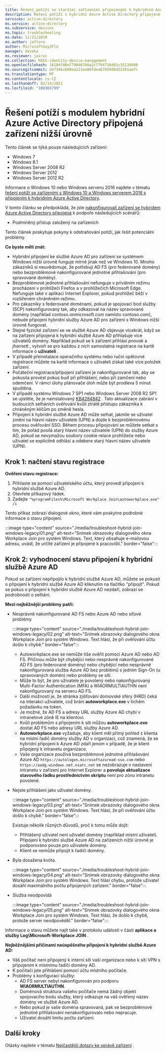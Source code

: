 ```yaml
---
title: Řešení potíží se staršími zařízeními připojenými k hybridním Azure Active Directory
description: Řešení potíží s hybridní Azure Active Directory připojená zařízení nižší úrovně.
services: active-directory
ms.service: active-directory
ms.subservice: devices
ms.topic: troubleshooting
ms.date: 11/21/2019
ms.author: joflore
author: MicrosoftGuyJFlo
manager: daveba
ms.reviewer: jairoc
ms.collection: M365-identity-device-management
ms.openlocfilehash: 18104f06e779046786a2c7794736d01c35139490
ms.sourcegitcommit: d4734bc680ea221ea80fdea67859d6d32241aefc
ms.translationtype: MT
ms.contentlocale: cs-CZ
ms.lasthandoff: 02/14/2021
ms.locfileid: "100365799"
---
```

# <a name="troubleshooting-hybrid-azure-active-directory-joined-down-level-devices"></a>Řešení potíží s modulem hybridní Azure Active Directory připojená zařízení nižší úrovně 

Tento článek se týká pouze následujících zařízení: 

- Windows 7 
- Windows 8.1 
- Windows Server 2008 R2 
- Windows Server 2012 
- Windows Server 2012 R2 

Informace o Windows 10 nebo Windows serveru 2016 najdete v tématu [řešení potíží se zařízeními s Windows 10 a Windows serverem 2016 s připojením k hybridním Azure Active Directory](troubleshoot-hybrid-join-windows-current.md).

V tomto článku se předpokládá, že jste [nakonfigurovali zařízení se hybridem Azure Active Directory připojená](hybrid-azuread-join-plan.md) k podpoře následujících scénářů:

- Podmíněný přístup založený na zařízeních

Tento článek poskytuje pokyny k odstraňování potíží, jak řešit potenciální problémy.  

**Co byste měli znát:** 

- Hybridní připojení ke službě Azure AD pro zařízení se systémem Windows nižší úrovně funguje mírně jinak než ve Windows 10. Mnoho zákazníků si neuvědomuje, že potřebují AD FS (pro federované domény) nebo bezproblémové nakonfigurované jednotné přihlašování (pro spravované domény).
- Bezproblémové jednotné přihlašování nefunguje v privátním režimu procházení v prohlížeči Firefox a v prohlížečích Microsoft Edge. Nefunguje také v aplikaci Internet Explorer, pokud prohlížeč běží v rozšířeném chráněném režimu.
- Pro zákazníky s federované doménami, pokud je spojovací bod služby (SCP) nakonfigurovaný tak, aby odkazoval na název spravované domény (například contoso.onmicrosoft.com namísto contoso.com), nebude připojení hybridní služby Azure AD pro zařízení s Windows nižší úrovně fungovat.
- Stejné fyzické zařízení se ve službě Azure AD objevuje vícekrát, když se na zařízení připojená k hybridní službě Azure AD přihlašuje více uživatelů domény.  Například pokud se k zařízení přihlásí *pnovak* a *jharnett* , vytvoří se pro každou z nich samostatná registrace na kartě informace o **uživateli** . 
- V případě přeinstalace operačního systému nebo ruční opětovné registrace můžete na kartě informace o uživateli získat také více položek zařízení.
- Počáteční registrace/připojení zařízení je nakonfigurované tak, aby se pokusila provést pokus buď při přihlášení, nebo při zamčení nebo odemčení. V rámci úlohy plánovače úloh může být prodleva 5 minut spuštěna. 
- V případě systému Windows 7 SP1 nebo Windows Server 2008 R2 SP1 se ujistěte, že je nainstalovaný [KB4284842](https://support.microsoft.com/help/4284842) . Tato aktualizace zabrání v budoucích selháních ověřování kvůli ztrátě přístupu zákazníka k chráněným klíčům po změně hesla.
- Připojení k hybridní službě Azure AD může selhat, jakmile se uživatel změní na hlavní název uživatele (UPN) a dojde k bezproblémovému procesu ověřování SSO. Během procesu připojování se můžete setkat s tím, že pořád posílá starý hlavní název uživatele (UPN) do služby Azure AD, pokud se nevymažou soubory cookie relace prohlížeče nebo uživatel se explicitně odhlásí a odebere starý hlavní název uživatele (UPN).

## <a name="step-1-retrieve-the-registration-status"></a>Krok 1: načtení stavu registrace 

**Ověření stavu registrace:**  

1. Přihlaste se pomocí uživatelského účtu, který provedl připojení k hybridní službě Azure AD.
1. Otevřete příkazový řádek. 
1. Zadejte `"%programFiles%\Microsoft Workplace Join\autoworkplace.exe" /i`

Tento příkaz zobrazí dialogové okno, které vám poskytne podrobné informace o stavu připojení.

:::image type="content" source="./media/troubleshoot-hybrid-join-windows-legacy/01.png" alt-text="Snímek obrazovky dialogového okna Workplace Join pro systém Windows. Text, který obsahuje e-mailovou adresu, uvádí, že určité zařízení je připojené k pracovišti." border="false":::

## <a name="step-2-evaluate-the-hybrid-azure-ad-join-status"></a>Krok 2: vyhodnocení stavu připojení k hybridní službě Azure AD 

Pokud se zařízení nepřipojilo k hybridní službě Azure AD, můžete se pokusit o připojení k hybridní službě Azure AD kliknutím na tlačítko "připojit". Pokud se pokus o připojení k hybridní službě Azure AD nezdaří, zobrazí se podrobnosti o selhání.

**Mezi nejběžnější problémy patří:**

- Nesprávně nakonfigurované AD FS nebo Azure AD nebo síťové problémy

    :::image type="content" source="./media/troubleshoot-hybrid-join-windows-legacy/02.png" alt-text="Snímek obrazovky dialogového okna Workplace Join pro systém Windows. Text hlásí, že při ověřování účtu došlo k chybě." border="false":::
    
   - Autoworkplace.exe se nemůže tiše ověřit pomocí Azure AD nebo AD FS. Příčinou může být chybějící nebo nesprávně nakonfigurované AD FS (pro federované domény) nebo chybějící nebo nesprávně nakonfigurovaná služba Azure AD bez problémů s jedním Sign-On (u spravovaných domén) nebo problémy se sítí. 
   - Může to být, že pro uživatele je povolený nebo nakonfigurovaný Multi-Factor Authentication (MFA) a WIAORMULTIAUTHN není nakonfigurovaný na serveru AD FS. 
   - Další možností je, že stránka zjišťování domovské sféry (HRD) čeká na interakci uživatele, což brání **autoworkplace.exe** v tichém požadavku na token.
   - Je možné, že AD FS a adresy URL služby Azure AD chybí v intranetové zóně IE na klientovi.
   - Kvůli problémům s připojením k síti můžou **autoworkplace.exe** dostat AD FS nebo adresy URL služby Azure AD. 
   - **Autoworkplace.exe** vyžaduje, aby klient měl přímý pohled z klienta na místní řadič domény služby AD v organizaci, což znamená, že se hybridní připojení k Azure AD zdaří jenom v případě, že je klient připojený k intranetu organizace.
   - Vaše organizace používá bezproblémové jednotné přihlašování Azure AD `https://autologon.microsoftazuread-sso.com` nebo `https://aadg.windows.net.nsatc.net` se nezobrazuje v nastavení intranetu v zařízení pro Internet Explorer a **povoluje aktualizace stavového řádku prostřednictvím skriptu** není pro zónu intranetu povolené.
- Nejste přihlášení jako uživatel domény.

   :::image type="content" source="./media/troubleshoot-hybrid-join-windows-legacy/03.png" alt-text="Snímek obrazovky dialogového okna Workplace Join pro systém Windows. Text hlásí, že při ověřování účtu došlo k chybě." border="false":::

   Existuje několik různých důvodů, proč k tomu může dojít:

   - Přihlášený uživatel není uživatel domény (například místní uživatel). Připojení k hybridní službě Azure AD na zařízeních nižší úrovně je podporováno pouze pro uživatele domény.
   - Klient se nemůže připojit k řadiči domény.    
- Byla dosažena kvóta.

    :::image type="content" source="./media/troubleshoot-hybrid-join-windows-legacy/04.png" alt-text="Snímek obrazovky dialogového okna Workplace Join pro systém Windows. Text hlásí chybu, protože uživatel dosáhl maximálního počtu připojených zařízení." border="false":::

- Služba neodpovídá 

    :::image type="content" source="./media/troubleshoot-hybrid-join-windows-legacy/05.png" alt-text="Snímek obrazovky dialogového okna Workplace Join pro systém Windows. Text hlásí, že došlo k chybě, protože server neodpověděl." border="false":::

Informace o stavu můžete najít také v protokolu událostí v části **aplikace a služby Log\Microsoft-Workplace JOIN** .
  
**Nejběžnějšími příčinami neúspěšného připojení k hybridní službě Azure AD:** 

- Váš počítač není připojený k interní síti vaší organizace nebo k síti VPN s připojením k místnímu řadiči domény AD.
- K počítači jste přihlášení pomocí účtu místního počítače. 
- Problémy s konfigurací služby: 
   - AD FS server nebyl nakonfigurován pro podporu **WIAORMULTIAUTHN**. 
   - Doménová struktura vašeho počítače nemá žádný objekt spojovacího bodu služby, který odkazuje na váš ověřený název domény ve službě Azure AD. 
   - Nebo pokud je vaše doména spravovaná, pak se bezproblémové jednotné přihlašování nenakonfigurovalo nebo nepracuje.
   - Uživatel dosáhl limitu počtu zařízení. 

## <a name="next-steps"></a>Další kroky

Otázky najdete v tématu [Nejčastější dotazy ke správě zařízení](faq.md) .  

